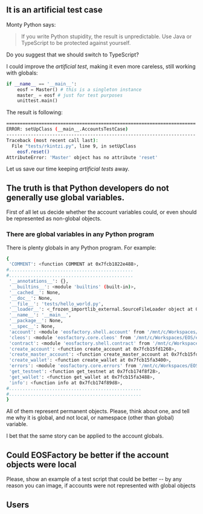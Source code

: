 ## It is an artificial test case

Monty Python says:
>If you write Python stupidity, the result is unpredictable. Use Java or TypeScript to be protected against yourself.

Do you suggest that we should switch to TypeScript?

I could improve the *artificial test*, making it even more careless, still working with globals:

```python
if __name__ == '__main__':
    eosf = Master() # this is a singleton instance
    master_ = eosf # just for test purposes
    unittest.main()
```
The result is following:
```bash
======================================================================
ERROR: setUpClass (__main__.AccountsTestCase)
----------------------------------------------------------------------
Traceback (most recent call last):
  File "tests/rkintzi.py", line 9, in setUpClass
    eosf.reset()
AttributeError: 'Master' object has no attribute 'reset'
```

Let us save our time keeping *artificial tests* away.

## The truth is that Python developers do not generally use global variables.

First of all let us decide whether the account variables could, or even should be represented as non-global objects.

### There are global variables in any Python program

There is plenty globals in any Python program. For example:

```bash
{
 'COMMENT': <function COMMENT at 0x7fcb1822e488>,
#..............................................
#..............................................
 '__annotations__': {},
 '__builtins__': <module 'builtins' (built-in)>,
 '__cached__': None,
 '__doc__': None,
 '__file__': 'tests/hello_world.py',
 '__loader__': <_frozen_importlib_external.SourceFileLoader object at 0x7fcb198915f8>,
 '__name__': '__main__',
 '__package__': None,
 '__spec__': None,
 'account': <module 'eosfactory.shell.account' from '/mnt/c/Workspaces/EOS/eosfactory/eosfactory/shell/account.py'>,
 'cleos': <module 'eosfactory.core.cleos' from '/mnt/c/Workspaces/EOS/eosfactory/eosfactory/core/cleos.py'>,
 'contract': <module 'eosfactory.shell.contract' from '/mnt/c/Workspaces/EOS/eosfactory/eosfactory/shell/contract.py'>,
 'create_account': <function create_account at 0x7fcb15fd1268>,
 'create_master_account': <function create_master_account at 0x7fcb15fd10d0>,
 'create_wallet': <function create_wallet at 0x7fcb15fa3400>,
 'errors': <module 'eosfactory.core.errors' from '/mnt/c/Workspaces/EOS/eosfactory/eosfactory/core/errors.py'>,
 'get_testnet': <function get_testnet at 0x7fcb174f8f28>,
 'get_wallet': <function get_wallet at 0x7fcb15fa3488>,
 'info': <function info at 0x7fcb174f89d8>,
#.................................................
#.................................................
}
```
All of them represent permanent objects. Please, think about one, and tell me why it is global, and not local, or namespace (other than global) variable.

I bet that the same story can be applied to the account globals.

## Could EOSFactory be better if the account objects were local

Please, show an example of a test script that could be better -- by any reason you can image, if accounts were not represented with global objects
 

## Users


